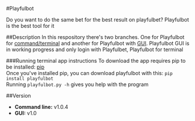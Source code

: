 #Playfulbot

Do you want to do the same bet for the best result on playfulbet? Playfulbot is the best tool for it

##Description
In this respository there's two branches. One for Playfulbot for [command/terminal](https://github.com/Alexsays/Playfulbot/tree/command) and another for Playfulbot with [GUI](https://github.com/Alexsays/Playfulbot/tree/master).
Playfulbot GUI is in working progress and only login with Playfulbet, Playfulbot for terminal

###Running terminal app instructions
To download the app requires pip to be installed: [pip](http://www.pip-installer.org/en/latest/installing.html)  
Once you've installed pip, you can download playfulbot with this: `pip install playfulbot`  
Running `playfulbot.py -h` gives you help with the program

##Version
- **Command line:** v1.0.4
- **GUI:** v1.0
